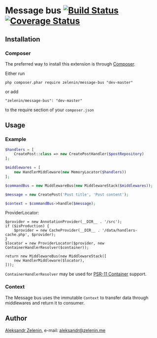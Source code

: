 # Message bus [![Build Status](https://travis-ci.org/zelenin/message-bus.svg?branch=master)](https://travis-ci.org/zelenin/message-bus) [![Coverage Status](https://coveralls.io/repos/github/zelenin/message-bus/badge.svg?branch=master)](https://coveralls.io/github/zelenin/message-bus?branch=master)

## Installation

### Composer

The preferred way to install this extension is through [Composer](http://getcomposer.org/).

Either run

```
php composer.phar require zelenin/message-bus "dev-master"
```

or add

```
"zelenin/message-bus": "dev-master"
```

to the require section of your ```composer.json```

## Usage

### Example

```php
$handlers = [
    CreatePost::class => new CreatePostHandler($postRepository)
];

$middlewares = [
    new HandlerMiddleware(new MemoryLocator($handlers))
];

$commandBus = new MiddlewareBus(new MiddlewareStack($middlewares));

$message = new CreatePost('Post title', 'Post content');

$context = $commandBus->handle($message);
```

ProviderLocator:

```
$provider = new AnnotationProvider(__DIR__ . '/src');
if ($isProduction) {
    $provider = new CacheProvider(__DIR__ . '/data/handlers-cache.php', $provider);
}
$locator = new ProviderLocator($provider, new ContainerHandlerResolver($container));

return new MiddlewareBus(new MiddlewareStack([
    new HandlerMiddleware($locator),
]));
```

```ContainerHandlerResolver``` may be used for [PSR-11 Container](https://github.com/php-fig/container) support.

### Context

The Message bus uses the immutable ```Context``` to transfer data through middlewares and return it to consumer. 

## Author

[Aleksandr Zelenin](https://github.com/zelenin/), e-mail: [aleksandr@zelenin.me](mailto:aleksandr@zelenin.me)
